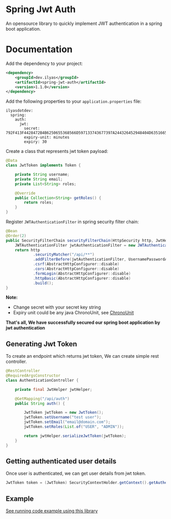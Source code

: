 # Spring Jwt Auth

An opensource library to quickly implement JWT authentication in a spring boot application.

# Documentation

Add the dependency to your project:

```xml
<dependency>
    <groupId>dev.ilyas</groupId>
    <artifactId>spring-jwt-auth</artifactId>
    <version>1.1.0</version>
</dependency>
```

Add the following properties to your `application.properties` file:

```properties
ilyasdotdev:
  spring:
    auth:
      jwt:
        secret: 792F413F4428472B4B6250655368566D597133743677397A244326452948404D635166546A576E5A7234753778214125442A472D4A614E645267556B58703273
        expiry-unit: minutes
        expiry: 30
```

Create a class that represents jwt token payload:

```java
@Data
class JwtToken implements Token {

    private String username;
    private String email;
    private List<String> roles;

    @Override
    public Collection<String> getRoles() {
        return roles;
    }
}
```

Register `JWTAuthenticationFilter` in spring security filter chain:

```java
@Bean
@Order(2)
public SecurityFilterChain securityFilterChain(HttpSecurity http, JwtHelper jwtHelper) throws Exception {
    JWTAuthenticationFilter jwtAuthenticationFilter = new JWTAuthenticationFilter(jwtHelper, JwtToken.class);
    return http
            .securityMatcher("/api/**")
            .addFilterBefore(jwtAuthenticationFilter, UsernamePasswordAuthenticationFilter.class)
            .csrf(AbstractHttpConfigurer::disable)
            .cors(AbstractHttpConfigurer::disable)
            .formLogin(AbstractHttpConfigurer::disable)
            .httpBasic(AbstractHttpConfigurer::disable)
            .build();
}
```

**Note:**
- Change secret with your secret key string
- Expiry unit could be any java ChronoUnit, see [ChronoUnit](https://docs.oracle.com/javase/8/docs/api/java/time/temporal/ChronoUnit.html)

**That's all, We have successfully secured our spring boot application by jwt authentication**

## Generating Jwt Token
To create an endpoint which returns jwt token, We can create simple rest controller.

```java
@RestController
@RequiredArgsConstructor
class AuthenticationController {

    private final JwtHelper jwtHelper;

    @GetMapping("/api/auth")
    public String auth() {

        JwtToken jwtToken = new JwtToken();
        jwtToken.setUsername("test user");
        jwtToken.setEmail("email@domain.com");
        jwtToken.setRoles(List.of("USER", "ADMIN"));

        return jwtHelper.serializeJwtToken(jwtToken);
    }
}
```

## Getting authenticated user details

Once user is authenticated, we can get user details from jwt token.

```java
JwtToken token = (JwtToken) SecurityContextHolder.getContext().getAuthentication().getPrincipal();
```

## Example

[See running code example using this library](https://github.com/ilyasdotdev/spring-jwt-auth-example)
